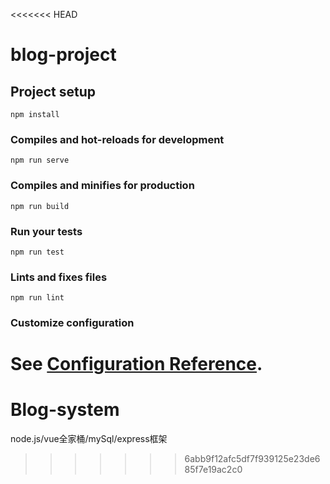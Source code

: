 <<<<<<< HEAD
# blog-project

## Project setup
```
npm install
```

### Compiles and hot-reloads for development
```
npm run serve
```

### Compiles and minifies for production
```
npm run build
```

### Run your tests
```
npm run test
```

### Lints and fixes files
```
npm run lint
```

### Customize configuration
See [Configuration Reference](https://cli.vuejs.org/config/).
=======
# Blog-system
node.js/vue全家桶/mySql/express框架
>>>>>>> 6abb9f12afc5df7f939125e23de685f7e19ac2c0
